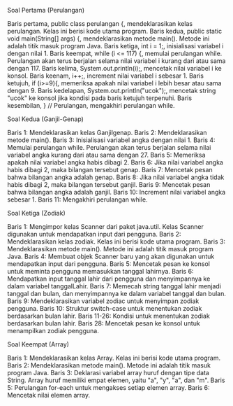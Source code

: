Soal Pertama (Perulangan)

Baris pertama, public class perulangan {, mendeklarasikan kelas perulangan. Kelas ini berisi kode utama program.
Baris kedua, public static void main(String[] args) {, mendeklarasikan metode main(). Metode ini adalah titik masuk program Java.
Baris ketiga, int i = 1;, inisialisasi variabel i dengan nilai 1.
Baris keempat, while (i <= 117) {, memulai perulangan while. Perulangan akan terus berjalan selama nilai variabel i kurang dari atau sama dengan 117.
Baris kelima, System.out.println(i);, mencetak nilai variabel i ke konsol.
Baris keenam, i++;, increment nilai variabel i sebesar 1.
Baris ketujuh, if (i>=9){, memeriksa apakah nilai variabel i lebih besar atau sama dengan 9.
Baris kedelapan, System.out.println("ucok");, mencetak string "ucok" ke konsol jika kondisi pada baris ketujuh terpenuhi.
Baris kesembilan, } // Perulangan, mengakhiri perulangan while.      



Soal Kedua (Ganjil-Genap)

Baris 1: Mendeklarasikan kelas Ganjilgenap.
Baris 2: Mendeklarasikan metode main().
Baris 3: Inisialisasi variabel angka dengan nilai 1.
Baris 4: Memulai perulangan while. Perulangan akan terus berjalan selama nilai variabel angka kurang dari atau sama dengan 27.
Baris 5: Memeriksa apakah nilai variabel angka habis dibagi 2.
Baris 6: Jika nilai variabel angka habis dibagi 2, maka bilangan tersebut genap.
Baris 7: Mencetak pesan bahwa bilangan angka adalah genap.
Baris 8: Jika nilai variabel angka tidak habis dibagi 2, maka bilangan tersebut ganjil.
Baris 9: Mencetak pesan bahwa bilangan angka adalah ganjil.
Baris 10: Increment nilai variabel angka sebesar 1.
Baris 11: Mengakhiri perulangan while.          



Soal Ketiga (Zodiak)

Baris 1: Mengimpor kelas Scanner dari paket java.util. Kelas Scanner digunakan untuk mendapatkan input dari pengguna.
Baris 2: Mendeklarasikan kelas zodiak. Kelas ini berisi kode utama program.
Baris 3: Mendeklarasikan metode main(). Metode ini adalah titik masuk program Java.
Baris 4: Membuat objek Scanner baru yang akan digunakan untuk mendapatkan input dari pengguna.
Baris 5: Mencetak pesan ke konsol untuk meminta pengguna memasukkan tanggal lahirnya.
Baris 6: Mendapatkan input tanggal lahir dari pengguna dan menyimpannya ke dalam variabel tanggalLahir.
Baris 7: Memecah string tanggal lahir menjadi tanggal dan bulan, dan menyimpannya ke dalam variabel tanggal dan bulan.
Baris 9: Mendeklarasikan variabel zodiac untuk menyimpan zodiak pengguna.
Baris 10: Struktur switch-case untuk menentukan zodiak berdasarkan bulan lahir.
Baris 11-26: Kondisi untuk menentukan zodiak berdasarkan bulan lahir.
Baris 28: Mencetak pesan ke konsol untuk menampilkan zodiak pengguna.  



Soal Keempat (Array)

Baris 1: Mendeklarasikan kelas Array. Kelas ini berisi kode utama program.
Baris 2: Mendeklarasikan metode main(). Metode ini adalah titik masuk program Java.
Baris 3: Deklarasi variabel array huruf dengan tipe data String. Array huruf memiliki empat elemen, yaitu "a", "y", "a", dan "m".
Baris 5: Perulangan for-each untuk mengakses setiap elemen array.
Baris 6: Mencetak nilai elemen array.
